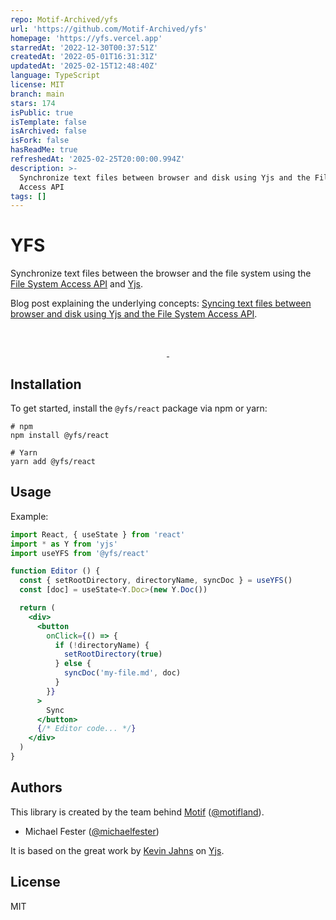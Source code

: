 ```yaml
---
repo: Motif-Archived/yfs
url: 'https://github.com/Motif-Archived/yfs'
homepage: 'https://yfs.vercel.app'
starredAt: '2022-12-30T00:37:51Z'
createdAt: '2022-05-01T16:31:31Z'
updatedAt: '2025-02-15T12:48:40Z'
language: TypeScript
license: MIT
branch: main
stars: 174
isPublic: true
isTemplate: false
isArchived: false
isFork: false
hasReadMe: true
refreshedAt: '2025-02-25T20:00:00.994Z'
description: >-
  Synchronize text files between browser and disk using Yjs and the File System
  Access API
tags: []
---
```


# YFS

Synchronize text files between the browser and the file system using the
[File System Access API](https://developer.mozilla.org/en-US/docs/Web/API/File_System_Access_API)
and [Yjs](https://yjs.dev/).


Blog post explaining the underlying concepts: [Syncing text files between browser and disk using Yjs and the File System Access API](https://motif.land/blog/syncing-text-files-using-yjs-and-the-file-system-access-api).

<br />
<p align="center">
  <a aria-label="NPM version" href="https://www.npmjs.com/package/@yfs/react">
    <img alt="" src="https://badgen.net/npm/v/@yfs/react">
  </a>
  <a aria-label="License" href="https://github.com/motifland/yfs/blob/main/LICENSE">
    <img alt="" src="https://badgen.net/npm/license/@yfs/react">
  </a>
</p>

## Installation

To get started, install the `@yfs/react` package via npm or yarn:

```shell
# npm
npm install @yfs/react

# Yarn
yarn add @yfs/react
```

## Usage

Example:

<!-- prettier-ignore -->
```jsx
import React, { useState } from 'react'
import * as Y from 'yjs'
import useYFS from '@yfs/react'

function Editor () {
  const { setRootDirectory, directoryName, syncDoc } = useYFS()
  const [doc] = useState<Y.Doc>(new Y.Doc())

  return (
    <div>
      <button
        onClick={() => {
          if (!directoryName) {
            setRootDirectory(true)
          } else {
            syncDoc('my-file.md', doc)
          }
        }}
      >
        Sync
      </button>
      {/* Editor code... */}
    </div>
  )
}
```

## Authors

This library is created by the team behind [Motif](https://motif.land)
([@motifland](https://twitter.com/motifland)).

- Michael Fester ([@michaelfester](https://twitter.com/michaelfester))

It is based on the great work by [Kevin Jahns](https://twitter.com/kevin_jahns)
on [Yjs](https://yjs.dev/).

## License

MIT
